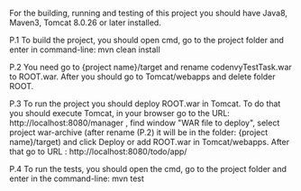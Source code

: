 
For the building, running and testing of this project you should have Java8, Maven3, Tomcat 8.0.26 or later installed.

P.1 To build the project, you should open cmd, go to the project folder and enter in command-line: mvn clean install

P.2 You need go to {project name}/target and rename codenvyTestTask.war to ROOT.war. 
    After you should go to Tomcat/webapps and delete folder ROOT.

P.3 To run the project you should deploy ROOT.war in Tomcat. To do that you should execute Tomcat, 
in your browser go to the URL: http://localhost:8080/manager , find window "WAR file to deploy", 
select project war-archive (after rename (P.2) it will be in the folder: {project name}/target) 
and click Deploy or add ROOT.war in Tomcat/webapps. After that go to URL : http://localhost:8080/todo/app/

P.4 To run the tests, you should open the cmd, go to the project folder and enter in the command-line: mvn test

